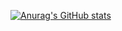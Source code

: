 [![Anurag's GitHub stats](https://github-readme-stats.vercel.app/api?username=nishb369)](https://github.com/anuraghazra/github-readme-stats)
